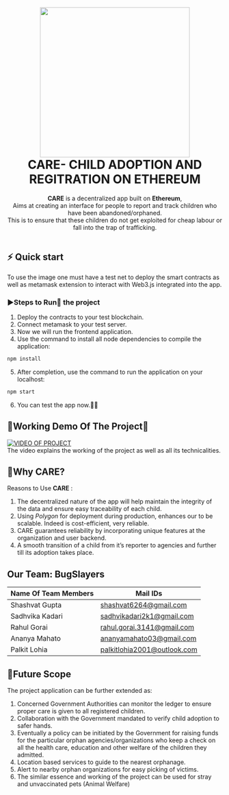 <h1 align="center">
  <img src="https://images.pexels.com/photos/1148998/pexels-photo-1148998.jpeg?auto=compress&cs=tinysrgb&dpr=3&h=750&w=1260" width="350px"/><br/>
   CARE- CHILD ADOPTION AND REGITRATION ON ETHEREUM
</h1>

<p align="center"><b>CARE</b> is a decentralized app built on <b>Ethereum</b>, <br> Aims at creating an interface for people to report and track children who have been abandoned/orphaned. <br> This is to ensure that these children do not get exploited for cheap labour or fall into the trap of trafficking.<br/><br/></p>

## ⚡️ Quick start
To use the image one must have a test net to deploy the smart contracts as well as metamask extension to interact with Web3.js integrated into the app.

### :arrow_forward:Steps to Run:running: the project
<!-- 1. Clone the repository in your machine.
2. Open a terminal in the repository root folder.
3. Install dependencies for the project from the requirements.txt file by using the command. 
```bash
pip install -r requirements.txt
```
4. Since, a database file is provided in the repository, you can directly run the Django server by the command: 
```bash
python3 manage.py runserver
```
5. If in any case the Database gets damaged, deleted or changed, you must migrate the already existing migrations to a new database. Command to migrate models to a new database is: 
```bash
python3 manage.py migrate
```
6. You can return to step 4 i.e. running the server, after doing migrations.
7. After running the server, go to the URL **"127.0.0.1:8000"** to see the app running. -->
1. Deploy the contracts to your test blockchain.
2. Connect metamask to your test server.
3. Now we will run the frontend application.
4. Use the command to install all node dependencies to compile the application:
```bash
npm install
```
5. After completion, use the command to run the application on your localhost:
```bash
npm start
```
6. You can test the app now.:confetti_ball::tada:
<!-- - 📖 [Submission Document](https://docs.google.com/document/d/1CLNgayvGSYxIBk-vm8iN8L4YLoof6af-X0KcryZuZ5k/edit?usp=sharing) -->

## :construction:Working Demo Of The Project:construction:
[![VIDEO OF PROJECT](http://img.youtube.com/vi/9oldN2zUoi4/0.jpg)](https://www.youtube.com/watch?v=9oldN2zUoi4 "CICADA 3301 Team 'BugSlayers'")  
The video explains the working of the project as well as all its technicalities.

## :bookmark_tabs:Why CARE?
Reasons to Use <b>CARE</b> :
1. The decentralized nature of the app will help maintain the integrity of the data and ensure easy traceability of each child. 
2. Using <I>Polygon</I> for deployment during production, enhances our to be scalable. Indeed is cost-efficient, very reliable.
3. CARE guarantees reliability by incorporating unique features at the organization and user backend.
4. A smooth transition of a child from it’s reporter to agencies and further till its adoption takes place.

## Our Team: BugSlayers


| Name Of Team Members | Mail IDs                    |
| -------------------- | --------------------------- |
| Shashvat Gupta       | shashvat6264@gmail.com      |
| Sadhvika Kadari      | sadhvikadari2k1@gmail.com   |
| Rahul Gorai          | rahul.gorai.3141@gmail.com  |
| Ananya Mahato        | ananyamahato03@gmail.com    |
| Palkit Lohia         | palkitlohia2001@outlook.com |

## :dart:Future Scope
The project application can be further extended as:
1. Concerned Government Authorities can monitor the ledger to ensure proper care is given to all registered children.
2. Collaboration with the Government mandated to verify child adoption to safer hands.
3. Eventually a policy can be initiated by the Government for raising funds for the particular orphan agencies/organizations who keep a check on all the health care, education and other welfare of the children they admitted. 
4. Location based services to guide to the nearest orphanage. 
5. Alert to nearby orphan organizations for easy picking of victims.
6. The similar essence and working of the project can be used for stray and unvaccinated pets (Animal Welfare)


